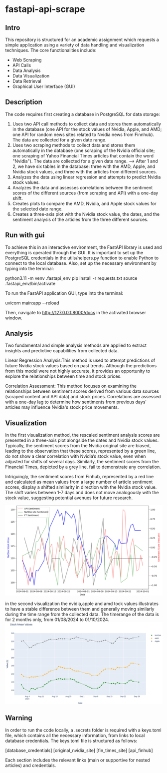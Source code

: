 # fastapi-api-scrape
## Intro
This repository is structured for an academic assignment which requests a simple application using a variety of data handling and visualization techniques. The core functionalities include:
- Web Scraping
- API Calls
- Data Analysis
- Data Visualization
- Data Retrieval
- Graphical User Interface (GUI)

## Description
The code requires first creating a database in PostgreSQL for data storage:

1) Uses two API call methods to collect data and stores them automatically in the database (one API for the stock values of Nvidia, Apple, and AMD; one API for random news sites related to Nvidia news from Finnhub). The data are collected for a given date range.
2) Uses two scraping methods to collect data and stores them automatically in the database (one scraping of the Nvidia official site; one scraping of Yahoo Financial Times articles that contain the word "Nvidia"). The data are collected for a given date range. --> After 1 and 2, we have six tables in the database: three with the AMD, Apple, and Nvidia stock values, and three with the articles from different sources.
3) Analyzes the data using linear regression and attempts to predict Nvidia stock values.
4) Analyzes the data and assesses correlations between the sentiment scores of the different sources (from scraping and API) with a one-day shift.
5) Creates plots to compare the AMD, Nvidia, and Apple stock values for the selected date range.
6) Creates a three-axis plot with the Nvidia stock value, the dates, and the sentiment analysis of the articles from the three different sources.

## Run with gui
To achieve this in an interactive environment, the FastAPI library is used and everything is operated through the GUI. It is important to set up the PostgreSQL credentials in the utils/helpers.py function to enable Python to connect to the local database. Also, set up the necessary environment by typing into the terminal:

python3.11 -m venv .fastapi_env
pip install -r requests.txt
source .fastapi_env/bin/activate

To run the FastAPI application GUI, type into the terminal:

uvicorn main:app --reload

Then, navigate to http://127.0.0.1:8000/docs in the activated browser window.

## Analysis
Two fundamental and simple analysis methods are applied to extract insights and predictive capabilities from collected data.

Linear Regression Analysis:This method is used to attempt predictions of future Nvidia stock values based on past trends. Although the predictions from this model were not highly accurate, it provides an opportunity to explore the relationships between time and stock prices.

Correlation Assessment: This method focuses on examining the relationships between sentiment scores derived from various data sources (scraped content and API data) and stock prices. Correlations are assessed with a one-day lag to determine how sentiments from previous days' articles may influence Nvidia's stock price movements. 

## Visualization
In the first visualization method, the rescaled sentiment analysis scores are presented in a three-axis plot alongside the dates and Nvidia stock values. Typically, the sentiment scores from the Nvidia original site are biased, leading to the observation that these scores, represented by a green line, do not show a clear correlation with Nvidia’s stock value, even when adjusted for shifts of several days. Similarly, the sentiment scores from the Financial Times, depicted by a grey line, fail to demonstrate any correlation.

Intriguingly, the sentiment scores from Finhub, represented by a red line and calculated as mean values from a large number of article sentiment scores, display a shifted similarity in direction with the Nvidia stock value. The shift varies between 1-7 days and does not move analogously with the stock value, suggesting potential avenues for future research.

![alt text](image.png)

in the second visualization the nvidia,apple and amd tock values illustrates to have a stable difference between them and generally moving similarly during the time range from the collected data. The timerange of the data is for 2 months only, from 01/08/2024 to 01/10/2024.
![alt text](image-1.png)

## Warning
In order to run the code locally, a .secrets folder is required with a keys.toml file, which contains all the necessary information, from links to local database credentials. The keys.toml file is structured as follows:

[database_credentials]
[original_nvidia_site]
[fin_times_site]
[api_finhub]

Each section includes the relevant links (main or supportive for nested articles) and credentials.

